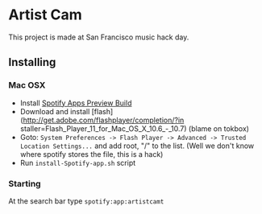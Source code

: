 Artist Cam
==========

This project is made at San Francisco music hack day.

Installing
----------

### Mac OSX
* Install [Spotify Apps Preview Build](http://developer.spotify.com/en/spotify-apps-api/preview/)
* Download and install [flash](http://get.adobe.com/flashplayer/completion/?in    staller=Flash_Player_11_for_Mac_OS_X_10.6_-_10.7) (blame on tokbox)
* Goto: `System Preferences -> Flash Player -> Advanced -> Trusted Location Settings...` and add root, "/" to the list. (Well we don't know where spotify stores the file, this is a hack)
* Run `install-Spotify-app.sh` script 

### Starting
At the search bar type `spotify:app:artistcamt`
